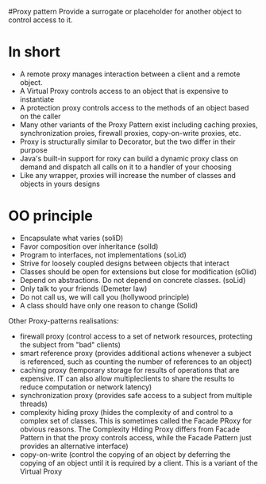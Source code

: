 #Proxy pattern
Provide a surrogate or placeholder for another object to control access to it.



In short
=
- A remote proxy manages interaction between a client and a remote object.
- A Virtual Proxy controls access to an object that is expensive to instantiate
- A protection proxy controls access to the methods of an object based on the caller
- Many other variants of the Proxy Pattern exist including caching proxies, synchronization proies, firewall proxies, copy-on-write proxies, etc.
- Proxy is structurally similar to Decorator, but the two differ in their purpose
- Java's built-in support for roxy can build a dynamic proxy class on demand and dispatch all calls on it to a handler of your choosing
- Like any wrapper, proxies will increase the number of classes and objects in yours designs


OO principle
=
- Encapsulate what varies (soliD)
- Favor composition over inheritance (solId)
- Program to interfaces, not implementations (soLid)
- Strive for loosely coupled designs between objects that interact
- Classes should be open for extensions but close for modification (sOlid)
- Depend on abstractions. Do not depend on concrete classes.  (soLid)
- Only talk to your friends (Demeter law)
- Do not call us, we will call you (hollywood principle)  
- A class should have only one reason to change (Solid)

Other Proxy-patterns realisations:
- firewall proxy (control access to a set of network resources, protecting the subject from "bad" clients)
- smart reference proxy (provides additional actions whenever a subject is referenced, such as counting the number of references to an object)
- caching proxy (temporary storage for results of operations that are expensive. IT can also allow multipleclients to share the results to reduce computation or network latency)
- synchronization proxy (provides safe access to a subject from multiple threads)
- complexity hiding proxy (hides the complexity of and control to a complex set of classes. This is sometimes called the Facade PRoxy for obvious reasons. The Complexity HIding Proxy differs from Facade Pattern in that the proxy controls access, while the Facade Pattern just provides an alternative interface)
- copy-on-write (control the copying of an object by deferring the copying of an object until it is required by a client. This is a variant of the Virtual Proxy
